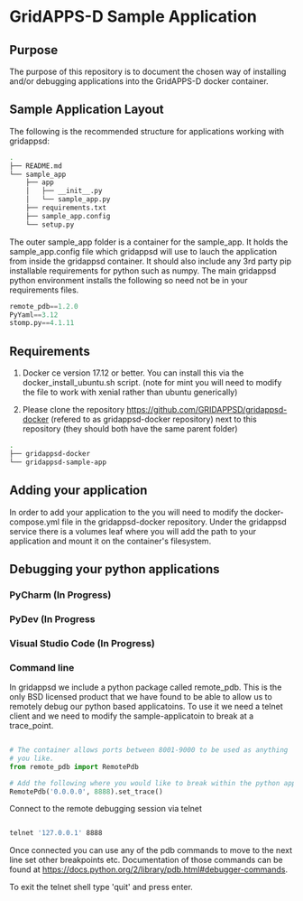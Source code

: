 # GridAPPS-D Sample Application

## Purpose

The purpose of this repository is to document the chosen way of installing and/or debugging applications into the GridAPPS-D docker container.

## Sample Application Layout

The following is the recommended structure for applications working with gridappsd:

```` bash
.
├── README.md
└── sample_app
    ├── app
    │   ├── __init__.py
    │   └── sample_app.py
    ├── requirements.txt
    ├── sample_app.config
    └── setup.py
````

The outer sample_app folder is a container for the sample_app.  It holds the sample_app.config file which gridappsd will use to lauch the application from inside the gridappsd container.  It should also include any 3rd party pip installable requirements for python such as numpy.  The main gridappsd python environment installs the following so need not be in your requirements files.

```` python
remote_pdb==1.2.0
PyYaml==3.12
stomp.py==4.1.11
````

## Requirements

1. Docker ce version 17.12 or better.  You can install this via the docker_install_ubuntu.sh script.  (note for mint you will need to modify the file to work with xenial rather than ubuntu generically)

1. Please clone the repository <https://github.com/GRIDAPPSD/gridappsd-docker> (refered to as gridappsd-docker repository) next to this repository (they should both have the same parent folder)

```` bash
.
├── gridappsd-docker
└── gridappsd-sample-app
````

## Adding your application

In order to add your application to the you will need to modify the docker-compose.yml file in the gridappsd-docker repository.  Under the gridappsd service there is a volumes leaf where you will add the path to your application and mount it on the container's filesystem.

## Debugging your python applications

### PyCharm (In Progress)

### PyDev (In Progress

### Visual Studio Code (In Progress)

### Command line

In gridappsd we include a python package called remote_pdb.  This is the only BSD licensed product that we have found to be able to allow us to remotely debug our python based applicatoins.  To use it we need a telnet client and we need to modify the sample-applicatoin to break at a trace_point.

```` python

# The container allows ports between 8001-9000 to be used as anything
# you like.
from remote_pdb import RemotePdb

# Add the following where you would like to break within the python app.
RemotePdb('0.0.0.0', 8888).set_trace()

````

Connect to the remote debugging session via telnet 

```` bash

telnet '127.0.0.1' 8888
````

Once connected you can use any of the pdb commands to move to the next line set other breakpoints etc.  Documentation of those commands can be found at <https://docs.python.org/2/library/pdb.html#debugger-commands>.

To exit the telnet shell type 'quit' and press enter.
